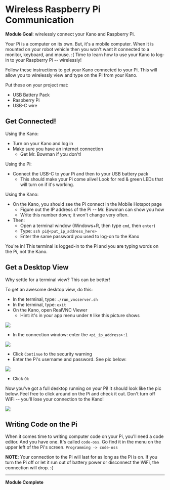 # Wireless Raspberry Pi Communication 

**Module Goal**: wirelessly connect your Kano and Raspberry Pi.

Your Pi is a computer on its own. But, it's a mobile computer. When it is mounted on your robot vehicle then you won't want it connected to a monitor, keyboard, and mouse. :( Time to learn how to use your Kano to log-in to your Raspberry Pi -- wirelessly!

Follow these instructions to get your Kano connected to your Pi. This will allow you to wirelessly view and type on the Pi from your Kano.

Put these on your project mat:

* USB Battery Pack
* Raspberry Pi
* USB-C wire

## Get Connected!

Using the Kano:
* Turn on your Kano and log in
* Make sure you have an internet connection
    * Get Mr. Bowman if you don't!

Using the Pi:
* Connect the USB-C to your Pi and then to your USB battery pack
    * This should make your Pi come alive! Look for red & green LEDs that will turn on if it's working.

Using the Kano:
* On the Kano, you should see the Pi connect in the Mobile Hotspot page
    * Figure out the IP address of the Pi -- Mr. Bowman can show you how
    * Write this number down; it won't change very often.
* Then:
    * Open a terminal window (Windows+R, then type `cmd`, then `enter`)
    * Type: `ssh pi@<put_ip_address_here>`
    * Enter the same password you used to log-on to the Kano

You're in! This terminal is logged-in to the Pi and you are typing words on the Pi, not the Kano.

## Get a Desktop View

Why settle for a terminal view? This can be better!

To get an awesome desktop view, do this:
* In the terminal, type: `./run_vncserver.sh`
* In the terminal, type: `exit`
* On the Kano, open RealVNC Viewer
    * Hint: it's in your app menu under `R` like this picture shows

![](./pics/win10_vncviewer_menu_thumbnail.jpg)

* In the connection window: enter the `<pi_ip_address>:1`

![](./pics/vnc_connection_thumbnail.jpg)

* Click `Continue` to the security warning
* Enter the Pi's username and password. See pic below:

![](./pics/vnc_authentication_thumbnail.jpg)

* Click `Ok`

Now you've got a full desktop running on your Pi! It should look like the pic below. Feel free to click around on the Pi and check it out. Don't turn off WiFi -- you'll lose your connection to the Kano!

![](./pics/pi_desktop.jpg)

## Writing Code on the Pi

When it comes time to writing computer code on your Pi, you'll need a code editor. And you have one. It's called `code-oss`. Go find it in the menu on the upper left of the Pi's screen. `Programming -> code-oss`

**NOTE**: Your connection to the Pi will last for as long as the Pi is on. If you turn the Pi off or let it run out of battery power or disconnect the WiFi, the connection will drop. :(

---

**Module Complete**
